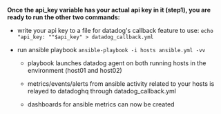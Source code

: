 
**Once the api_key variable has your actual api key in it (step1), you are ready to run the other two commands:**

  * write your api key to a file for datadog's callback feature to use:
`echo "api_key: ""$api_key" > datadog_callback.yml`

  * run ansible playbook `ansible-playbook -i hosts ansible.yml -vv`

    * playbook launches datadog agent on both running hosts in the environment (host01 and host02)

    * metrics/events/alerts from ansible activity related to your hosts is relayed to datadoghq through datadog_callback.yml

    * dashboards for ansible metrics can now be created
